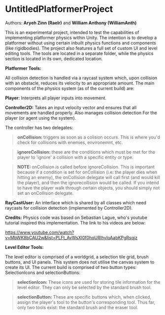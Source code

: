 # UntitledPlatformerProject

Authors: <b>Aryeh Zinn (Raelr)</b> and <b>William Anthony (WilliamAnth)</b>

This is an experimental project, intended to test the capabilities of implementing platformer physics within Unity. The intention is to develop a platformer without using certain inbuilt physics functions and components (like rigidbodies). The project also features a full set of custom UI and level editing tools. The tools are located in a separate folder, while the physics section is located in its own, dedicated location. 

<b> Platformer Tools: </b>

All collision detection is handled via a raycast system which, upon collision with an obstacle, reduces its velocity to an appropriate amount. The main components of the physics system (as of the current build) are:

<b>Player:</b> Interprets all player inputs into movement.

<b>Controller2D:</b> Takes an input velocity vector and ensures that all movements are handled properly. Also manages collision detection For the player (or agent using the system). 

The controller has two delegates:

> <b>onCollision: </b>triggers as soon as a colision occurs. This is where you'd check for collisions with enemies, environemnt, etc. 

> <b>ignoreCollision: </b>these are the conditions which must be met for the player to 'ignore' a collision with a specific entity or type.

> <b>NOTE: </b>onCollision is called before ignoreCollision. This is important because if a condition is set for onCollision (i.e: the player dies when hitting an enemy), the onCollision delegate will call first (and would kill the player), and then the ignorecollision would be called. If you intend to have the player walk through certain objects, you should simply not set an onCollision delegate. 

<b>RayCastUser:</b> An interface which is shared by all classes which need raycasts for collision detection (implemented by Controller2D).

<b>Credits:</b> Physics code was based on Sebastian Lague, who's youtube tutorial inspired this implementation. The link to his videos are below:

https://www.youtube.com/watch?v=MbWK8bCAU2w&list=PLFt_AvWsXl0f0hqURlhyIoAabKPgRsqjz

<b>Level Editor Tools:</b>

The level editor is comprised of a worldgrid, a selection tile grid, brush buttons, and UI panels. This system does not utilise the canvas system to create its UI. The current build is comprised of two button types: SelectionIcons and selectionButtons:  

> <b>selectionIcon: </b>These icons are used for storing tile information for the level editor. They can only be selected by the standard brush tool.

> <b>selectionButton: </b>These are specific buttons which, when clicked, assign the player's tool to the button's corresponding tool. Thus far, only two tools exist: the standard brush and the eraser tool. 

